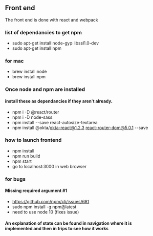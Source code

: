 ## Front end

The front end is done with react and webpack

### list of dependancies to get npm

- sudo apt-get install node-gyp libssl1.0-dev
- sudo apt-get install npm

### for mac

- brew install node
- brew install npm

### Once node and npm are installed

#### install these as dependancies if they aren't already.

- npm i -D @react/router
- npm i -D node-sass
- npm install --save react-autosize-textarea
- npm install @okta/okta-react@1.2.3 react-router-dom@5.0.1 --save

### how to launch frontend

- npm install
- npm run build
- npm start
- go to localhost:3000 in web browser

### for bugs

#### Missing required argument #1

- https://github.com/npm/cli/issues/681
- sudo npm install -g npm@latest
- need to use node 10 (fixes issue)

#### An explanation of state can be found in navigation where it is implemented and then in trips to see how it works

